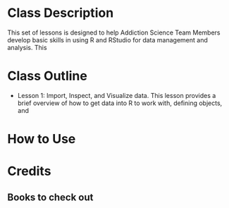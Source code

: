 # Class Description

This set of lessons is designed to help Addiction Science Team Members
develop basic skills in using R and RStudio for data management and
analysis. This

# Class Outline

-   Lesson 1: Import, Inspect, and Visualize data. This lesson provides
    a brief overview of how to get data into R to work with, defining
    objects, and

# How to Use

# Credits

## Books to check out
